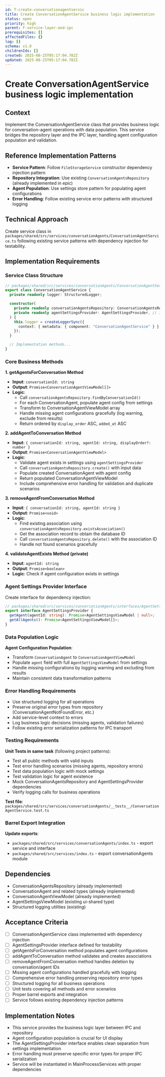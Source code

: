 ```yaml
---
id: T-create-conversationagentservic
title: Create ConversationAgentService business logic implementation
status: open
priority: high
parent: F-service-layer-and-ipc
prerequisites: []
affectedFiles: {}
log: []
schema: v1.0
childrenIds: []
created: 2025-08-25T05:17:04.782Z
updated: 2025-08-25T05:17:04.782Z
---
```


# Create ConversationAgentService business logic implementation

## Context

Implement the ConversationAgentService class that provides business logic for conversation-agent operations with data population. This service bridges the repository layer and the IPC layer, handling agent configuration population and validation.

## Reference Implementation Patterns

- **Service Pattern**: Follow `FileStorageService` constructor dependency injection pattern
- **Repository Integration**: Use existing `ConversationAgentsRepository` (already implemented in epic)
- **Agent Population**: Use settings store pattern for populating agent configurations
- **Error Handling**: Follow existing service error patterns with structured logging

## Technical Approach

Create service class in `packages/shared/src/services/conversationAgents/ConversationAgentService.ts` following existing service patterns with dependency injection for testability.

## Implementation Requirements

### Service Class Structure

```typescript
// packages/shared/src/services/conversationAgents/ConversationAgentService.ts
export class ConversationAgentService {
  private readonly logger: StructuredLogger;

  constructor(
    private readonly conversationAgentsRepository: ConversationAgentsRepository,
    private readonly agentSettingsProvider: AgentSettingsProvider, // Interface to be defined
  ) {
    this.logger = createLoggerSync({
      context: { metadata: { component: "ConversationAgentService" } },
    });
  }

  // Implementation methods...
}
```

### Core Business Methods

**1. getAgentsForConversation Method**

- **Input**: `conversationId: string`
- **Output**: `Promise<ConversationAgentViewModel[]>`
- **Logic**:
  - Call `conversationAgentsRepository.findByConversationId()`
  - For each ConversationAgent, populate agent config from settings
  - Transform to ConversationAgentViewModel array
  - Handle missing agent configurations gracefully (log warning, exclude from results)
  - Return ordered by `display_order` ASC, `added_at` ASC

**2. addAgentToConversation Method**

- **Input**: `{ conversationId: string, agentId: string, displayOrder?: number }`
- **Output**: `Promise<ConversationAgentViewModel>`
- **Logic**:
  - Validate agent exists in settings using `agentSettingsProvider`
  - Call `conversationAgentsRepository.create()` with input data
  - Populate created ConversationAgent with agent config
  - Return populated ConversationAgentViewModel
  - Include comprehensive error handling for validation and duplicate scenarios

**3. removeAgentFromConversation Method**

- **Input**: `{ conversationId: string, agentId: string }`
- **Output**: `Promise<void>`
- **Logic**:
  - Find existing association using `conversationAgentsRepository.existsAssociation()`
  - Get the association record to obtain the database ID
  - Call `conversationAgentsRepository.delete()` with the association ID
  - Handle not found scenarios gracefully

**4. validateAgentExists Method (private)**

- **Input**: `agentId: string`
- **Output**: `Promise<boolean>`
- **Logic**: Check if agent configuration exists in settings

### Agent Settings Provider Interface

Create interface for dependency injection:

```typescript
// packages/shared/src/services/conversationAgents/interfaces/AgentSettingsProvider.ts
export interface AgentSettingsProvider {
  getAgent(agentId: string): Promise<AgentSettingsViewModel | null>;
  getAllAgents(): Promise<AgentSettingsViewModel[]>;
}
```

### Data Population Logic

**Agent Configuration Population**:

- Transform `ConversationAgent` to `ConversationAgentViewModel`
- Populate `agent` field with full `AgentSettingsViewModel` from settings
- Handle missing configurations by logging warning and excluding from results
- Maintain consistent data transformation patterns

### Error Handling Requirements

- Use structured logging for all operations
- Preserve original error types from repository (ConversationAgentNotFoundError, etc.)
- Add service-level context to errors
- Log business logic decisions (missing agents, validation failures)
- Follow existing error serialization patterns for IPC transport

### Testing Requirements

**Unit Tests in same task** (following project patterns):

- Test all public methods with valid inputs
- Test error handling scenarios (missing agents, repository errors)
- Test data population logic with mock settings
- Test validation logic for agent existence
- Mock ConversationAgentsRepository and AgentSettingsProvider dependencies
- Verify logging calls for business operations

**Test file**: `packages/shared/src/services/conversationAgents/__tests__/ConversationAgentService.test.ts`

### Barrel Export Integration

**Update exports**:

- `packages/shared/src/services/conversationAgents/index.ts` - export service and interface
- `packages/shared/src/services/index.ts` - export conversationAgents module

## Dependencies

- ConversationAgentsRepository (already implemented)
- ConversationAgent and related types (already implemented)
- ConversationAgentViewModel (already implemented)
- AgentSettingsViewModel (existing ui-shared type)
- Structured logging utilities (existing)

## Acceptance Criteria

- [ ] ConversationAgentService class implemented with dependency injection
- [ ] AgentSettingsProvider interface defined for testability
- [ ] getAgentsForConversation method populates agent configurations
- [ ] addAgentToConversation method validates and creates associations
- [ ] removeAgentFromConversation method handles deletion by conversation/agent IDs
- [ ] Missing agent configurations handled gracefully with logging
- [ ] Comprehensive error handling preserving repository error types
- [ ] Structured logging for all business operations
- [ ] Unit tests covering all methods and error scenarios
- [ ] Proper barrel exports and integration
- [ ] Service follows existing dependency injection patterns

## Implementation Notes

- This service provides the business logic layer between IPC and repository
- Agent configuration population is crucial for UI display
- The AgentSettingsProvider interface enables clean separation from settings implementation
- Error handling must preserve specific error types for proper IPC serialization
- Service will be instantiated in MainProcessServices with proper dependencies

